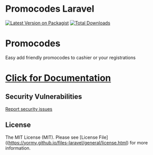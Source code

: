 # Promocodes Laravel

[![Latest Version on Packagist](https://img.shields.io/packagist/v/yormy/files-laravel.svg?style=flat-square)](https://packagist.org/packages/yormy/files-laravel)
[![Total Downloads](https://img.shields.io/packagist/dt/yormy/files-laravel.svg?style=flat-square)](https://packagist.org/packages/yormy/files-laravel)

# Promocodes
Easy add friendly promocodes to cashier or your registrations

# [Click for Documentation](https://yormy.github.io/files-laravel/)

## Security Vulnerabilities
[Report security issues](https://yormy.github.io/files-laravel/general/report_security.html)

## License

The MIT License (MIT). Please see [License File]((https://yormy.github.io/files-laravel/general/license.html) for more information.
